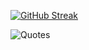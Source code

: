
[![GitHub Streak](https://github-readme-streak-stats.herokuapp.com/?user=rosleinrose&theme=dark)](https://git.io/streak-stats)


![Quotes](https://quotes-github-readme.vercel.app/api?type=horizontal&theme=dark)

<!--
**rosleinrose/rosleinrose** is a ✨ _special_ ✨ repository because its `README.md` (this file) appears on your GitHub profile.

Here are some ideas to get you started:

- 🔭 I’m currently working on ...
- 🌱 I’m currently learning ...
- 👯 I’m looking to collaborate on ...
- 🤔 I’m looking for help with ...
- 💬 Ask me about ...
- 📫 How to reach me: ...
- 😄 Pronouns: ...
- ⚡ Fun fact: ...
-->

